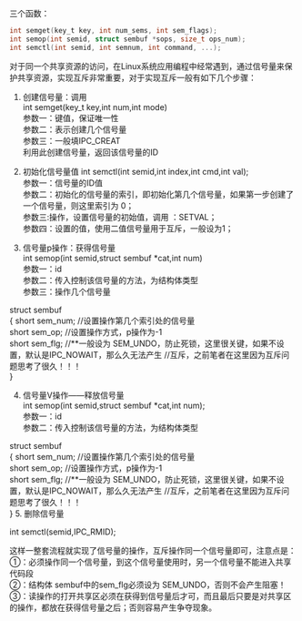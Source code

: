 三个函数：
```C
int semget(key_t key, int num_sems, int sem_flags);
int semop(int semid, struct sembuf *sops, size_t ops_num);
int semctl(int semid, int semnum, int command, ...);
```

对于同一个共享资源的访问，在Linux系统应用编程中经常遇到，通过信号量来保护共享资源，实现互斥非常重要，对于实现互斥一般有如下几个步骤：   
1. 创建信号量：调用   
int semget(key_t key,int num,int mode)   
参数一：键值，保证唯一性  
参数二：表示创建几个信号量  
参数三：一般填IPC_CREAT  
利用此创建信号量，返回该信号量的ID

2. 初始化信号量值 
int semctl(int semid,int index,int cmd,int val);   
参数一：信号量的ID值   
参数二：初始化的信号量的索引，即初始化第几个信号量，如果第一步创建了一个信号量，则这里索引为 0；   
参数三:操作，设置信号量的初始值，调用 ：SETVAL；   
参数四：设置的值，使用二值信号量用于互斥，一般设为1；  

3. 信号量p操作：获得信号量   
int semop(int semid,struct sembuf *cat,int num)   
参数一：id   
参数二：传入控制该信号量的方法，为结构体类型   
参数三：操作几个信号量  

struct sembuf  
{
    short sem_num;  //设置操作第几个索引处的信号量  
    short sem_op;   //设置操作方式，p操作为-1  
    short sem_flg;   //**一般设为  SEM_UNDO，防止死锁，这里很关键，如果不设置，默认是IPC_NOWAIT，那么久无法产生
                     //互斥，之前笔者在这里因为互斥问题思考了很久！！！  
}

4. 信号量V操作——释放信号量  
int semop(int semid,struct sembuf *cat,int num);  
参数一：id  
参数二：传入控制该信号量的方法，为结构体类型  

struct sembuf  
{
    short sem_num;  //设置操作第几个索引处的信号量  
    short sem_op;   //设置操作方式，p操作为-1  
    short sem_flg;   //**一般设为  SEM_UNDO，防止死锁，这里很关键，如果不设置，默认是IPC_NOWAIT，那么久无法产生
                     //互斥，之前笔者在这里因为互斥问题思考了很久！！！  
}
5. 删除信号量  

int semctl(semid,IPC_RMID);  

这样一整套流程就实现了信号量的操作，互斥操作同一个信号量即可，注意点是：   
①：必须操作同一个信号量，到这个信号量使用时，另一个信号量不能进入共享代码段   
②：结构体 sembuf中的sem_flg必须设为 SEM_UNDO，否则不会产生阻塞！   
③：读操作的打开共享区必须在获得到信号量后才可，而且最后只要是对共享区的操作，都放在获得信号量之后；否则容易产生争夺现象。  
